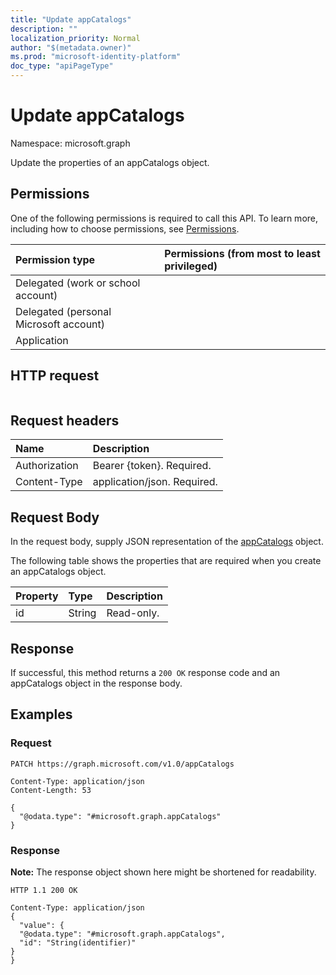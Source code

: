 ```yaml
---
title: "Update appCatalogs"
description: ""
localization_priority: Normal
author: "$(metadata.owner)"
ms.prod: "microsoft-identity-platform"
doc_type: "apiPageType"
---
```


# Update appCatalogs

Namespace: microsoft.graph

Update the properties of an appCatalogs object.

## Permissions

One of the following permissions is required to call this API. To learn more, including how to choose permissions, see [Permissions](/graph/permissions-reference).

| Permission type                        | Permissions (from most to least privileged) |
| :------------------------------------- | :------------------------------------------ |
| Delegated (work or school account)     |                                             |
| Delegated (personal Microsoft account) |                                             |
| Application                            |                                             |

## HTTP request

<!-- {
  "blockType": "ignored"
}
-->

```http

```

## Request headers

| Name          | Description                 |
| :------------ | :-------------------------- |
| Authorization | Bearer {token}. Required.   |
| Content-Type  | application/json. Required. |

## Request Body

In the request body, supply JSON representation of the [appCatalogs](../resources/-appcatalogs.md) object.

<!-- Actions and Functions -->

<!-- CRUD Methods -->

The following table shows the properties that are required when you create an appCatalogs object.

| Property | Type   | Description |
| :------- | :----- | :---------- |
| id       | String | Read-only.  |

## Response

If successful, this method returns a `200 OK` response code and an appCatalogs object in the response body.

## Examples

### Request

<!-- {
  "blockType": "request",
  "name": "update_appcatalogs"
}
-->

```http
PATCH https://graph.microsoft.com/v1.0/appCatalogs

Content-Type: application/json
Content-Length: 53

{
  "@odata.type": "#microsoft.graph.appCatalogs"
}

```

### Response

**Note:** The response object shown here might be shortened for readability.

<!-- {
  "blockType": "response",
  "truncated": true,
  "@odata.type": "Microsoft.Teams.GraphSvc.appCatalogs"
}
-->

```http
HTTP 1.1 200 OK

Content-Type: application/json
{
  "value": {
  "@odata.type": "#microsoft.graph.appCatalogs",
  "id": "String(identifier)"
}
}

```
